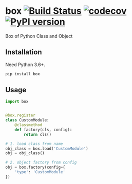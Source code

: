 # box [![Build Status](https://travis-ci.com/FebruaryBreeze/box.svg?branch=master)](https://travis-ci.com/FebruaryBreeze/box) [![codecov](https://codecov.io/gh/FebruaryBreeze/box/branch/master/graph/badge.svg)](https://codecov.io/gh/FebruaryBreeze/box) [![PyPI version](https://badge.fury.io/py/box.svg)](https://pypi.org/project/box/)

Box of Python Class and Object

## Installation

Need Python 3.6+.

```bash
pip install box
```

## Usage

```python
import box


@box.register
class CustomModule:
    @classmethod
    def factory(cls, config):
        return cls()

# 1. load class from name
obj_class = box.load('CustomModule')
obj = obj_class()

# 2. object factory from config
obj = box.factory(config={
    'type': 'CustomModule'
})
```
